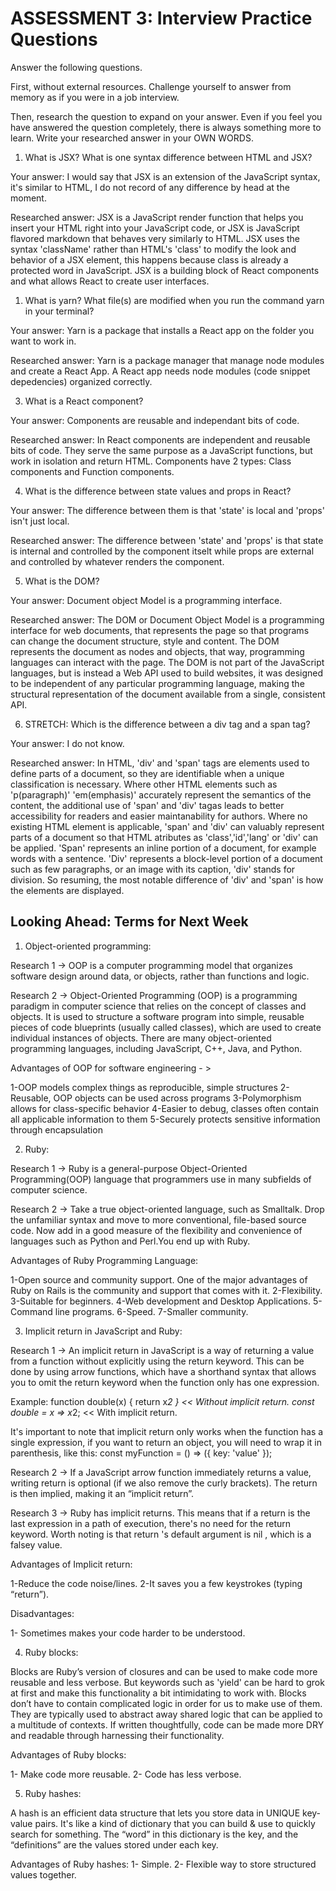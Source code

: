 # ASSESSMENT 3: Interview Practice Questions

Answer the following questions.

First, without external resources. Challenge yourself to answer from memory as if you were in a job interview.

Then, research the question to expand on your answer. Even if you feel you have answered the question completely, there is always something more to learn. Write your researched answer in your OWN WORDS.

1. What is JSX? What is one syntax difference between HTML and JSX?

Your answer: I would say that JSX is an extension of the JavaScript syntax, it's similar to HTML, I do not record of any difference 
by head at the moment.

Researched answer: JSX is a JavaScript render function that helps you insert your HTML right into your JavaScript code, or JSX is 
JavaScript flavored markdown that behaves very similarly to HTML. JSX uses the syntax 'className' rather than HTML's 'class' to modify the
look and behavior of a JSX element, this happens because class is already a protected word in JavaScript. JSX is a building block of React
components and what allows React to create user interfaces.

1. What is yarn? What file(s) are modified when you run the command yarn in your terminal?

Your answer: Yarn is a package that installs a React app on the folder you want to work in.

Researched answer: Yarn is a package manager that manage node modules and create a React App.  A React app needs node modules (code snippet depedencies) organized correctly.

3. What is a React component?

Your answer: Components are reusable and independant bits of code.

Researched answer: In React components are independent and reusable bits of code. They serve the same purpose as a JavaScript functions,
but work in isolation and return HTML. Components have 2 types: Class components and Function components.

4. What is the difference between state values and props in React?

Your answer: The difference between them is that 'state' is local and 'props' isn't just local.

Researched answer: The difference between 'state' and 'props' is that state is internal and controlled by the component itselt while props are external and controlled by whatever renders the component.

5. What is the DOM?

Your answer: Document object Model is a programming interface.

Researched answer: The DOM or Document Object Model is a programming interface for web documents, that represents the page so that programs can change the document structure, style and content. The DOM represents the document as nodes and objects, that way, programming languages can interact with the page. The DOM is not part of the JavaScript languages, but is instead a Web API used to build websites, it was designed to be independent of any particular programming language, making the structural representation of the document available from a single, consistent API. 

6. STRETCH: Which is the difference between a div tag and a span tag?

Your answer: I do not know.

Researched answer: In HTML, 'div' and 'span' tags are elements used to define parts of a document, so they are identifiable when a unique classification is necessary. Where other HTML elements such as 'p(paragraph)' 'em(emphasis)' accurately represent the semantics of the content, the additional use of 'span' and 'div' tagas leads to better accessibility for readers and easier maintanability for authors. Where no existing HTML element is applicable, 'span' and 'div' can valuably represent parts of a document so that HTML atributes as 'class','id','lang' or 'div' can be applied. 
'Span' represents an inline portion of a document, for example words with a sentence.
'Div' represents a block-level portion of a document such as few paragraphs, or an image with its caption, 'div' stands for division.
So resuming, the most notable difference of 'div' and 'span' is how the elements are displayed.

## Looking Ahead: Terms for Next Week

1. Object-oriented programming: 

Research 1 -> OOP is a computer programming model that organizes software design around data, or objects, rather than functions and logic.

Research 2 -> Object-Oriented Programming (OOP) is a programming paradigm in computer science that relies on the concept of classes and objects. It is used to structure a software program into simple, reusable pieces of code blueprints (usually called classes), which are used to create individual instances of objects. There are many object-oriented programming languages, including JavaScript, C++, Java, and Python.

Advantages  of OOP for software engineering - > 

1-OOP models complex things as reproducible, simple structures
2-Reusable, OOP objects can be used across programs
3-Polymorphism allows for class-specific behavior
4-Easier to debug, classes often contain all applicable information to them
5-Securely protects sensitive information through encapsulation

2. Ruby:

Research 1 -> Ruby is a general-purpose Object-Oriented Programming(OOP) language that programmers use in many subfields of computer science.

Research 2 -> Take a true object-oriented language, such as Smalltalk. Drop the unfamiliar syntax and move to more conventional, file-based source code. Now add in a good measure of the flexibility and convenience of languages such as Python and Perl.You end up with Ruby.

Advantages of Ruby Programming Language:

1-Open source and community support. One of the major advantages of Ruby on Rails is the community and support that comes with it. 
2-Flexibility. 
3-Suitable for beginners. 
4-Web development and Desktop Applications. 
5-Command line programs. 
6-Speed. 
7-Smaller community.

3. Implicit return in JavaScript and Ruby:

Research 1 -> An implicit return in JavaScript is a way of returning a value from a function without explicitly using the return keyword. This can be done by using arrow functions, which have a shorthand syntax that allows you to omit the return keyword when the function only has one expression.

Example: 
function double(x) { return x*2 } << Without implicit return.
const double = x => x*2; << With implicit return.

It's important to note that implicit return only works when the function has a single expression, if you want to return an object, you will need to wrap it in parenthesis, like this:
const myFunction = () => ({ key: 'value' });

Research 2 -> If a JavaScript arrow function immediately returns a value, writing return is optional (if we also remove the curly brackets). The return is then implied, making it an “implicit return”.

Research 3 -> Ruby has implicit returns. This means that if a return is the last expression in a path of execution, there's no need for the return keyword. Worth noting is that return 's default argument is nil , which is a falsey value.


Advantages of Implicit return: 

1-Reduce the code noise/lines.
2-It saves you a few keystrokes (typing “return”).

Disadvantages: 

1- Sometimes makes your code harder to be understood.

4. Ruby blocks: 

Blocks are Ruby’s version of closures and can be used to make code more reusable and less verbose. But keywords such as 'yield' can be hard to grok at first and make this functionality a bit intimidating to work with. Blocks don’t have to contain complicated logic in order for us to make use of them. They are typically used to abstract away shared logic that can be applied to a multitude of contexts. If written thoughtfully, code can be made more DRY and readable through harnessing their functionality.

Advantages of Ruby blocks: 

1- Make code more reusable.
2- Code has less verbose.

5. Ruby hashes:

A hash is an efficient data structure that lets you store data in UNIQUE key-value pairs. It's like a kind of dictionary that you can build & use to quickly search for something. The “word” in this dictionary is the key, and the “definitions” are the values stored under each key.


Advantages of Ruby hashes: 
1- Simple.
2- Flexible way to store structured values together.